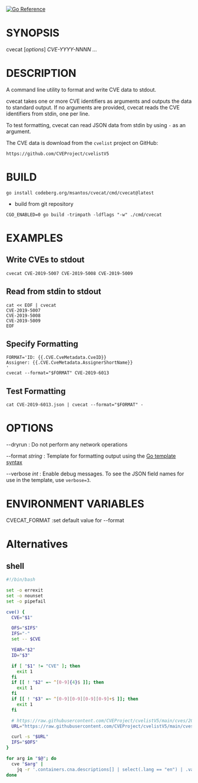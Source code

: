[![Go Reference](https://pkg.go.dev/badge/codeberg.org/msantos/cvecat.svg)](https://pkg.go.dev/codeberg.org/msantos/cvecat)

# SYNOPSIS

cvecat [*options*] *CVE-YYYY-NNNN* *...*

# DESCRIPTION

A command line utility to format and write CVE data to stdout.

cvecat takes one or more CVE identifiers as arguments and outputs the
data to standard output. If no arguments are provided, cvecat reads the
CVE identifiers from stdin, one per line.

To test formatting, cvecat can read JSON data from stdin by using `-`
as an argument.

The CVE data is download from the `cvelist` project on GitHub:

```
https://github.com/CVEProject/cvelistV5
```

# BUILD

```
go install codeberg.org/msantos/cvecat/cmd/cvecat@latest
```

* build from git repository

```
CGO_ENABLED=0 go build -trimpath -ldflags "-w" ./cmd/cvecat
```

# EXAMPLES

## Write CVEs to stdout

```
cvecat CVE-2019-5007 CVE-2019-5008 CVE-2019-5009
```

## Read from stdin to stdout

```
cat << EOF | cvecat
CVE-2019-5007
CVE-2019-5008
CVE-2019-5009
EOF
```

## Specify Formatting

```
FORMAT='ID: {{.CVE.CveMetadata.CveID}}
Assigner: {{.CVE.CveMetadata.AssignerShortName}}
'
cvecat --format="$FORMAT" CVE-2019-6013
```

## Test Formatting

```
cat CVE-2019-6013.json | cvecat --format="$FORMAT" -
```

# OPTIONS

--dryrun
: Do not perform any network operations

--format *string*
: Template for formatting output using the [Go template
syntax](https://golang.org/pkg/text/template/)

--verbose *int*
: Enable debug messages. To see the JSON field names for use in the
template, use `verbose=3`.

# ENVIRONMENT VARIABLES

CVECAT_FORMAT
:set default value for --format

# Alternatives

## shell

```bash
#!/bin/bash

set -o errexit
set -o nounset
set -o pipefail

cve() {
  CVE="$1"

  OFS="$IFS"
  IFS="-"
  set -- $CVE

  YEAR="$2"
  ID="$3"

  if [ "$1" != "CVE" ]; then
    exit 1
  fi
  if [[ ! "$2" =~ ^[0-9]{4}$ ]]; then
    exit 1
  fi
  if [[ ! "$3" =~ ^[0-9][0-9][0-9][0-9]+$ ]]; then
    exit 1
  fi

  # https://raw.githubusercontent.com/CVEProject/cvelistV5/main/cves/2019/10xxx/CVE-2019-10210.json
  URL="https://raw.githubusercontent.com/CVEProject/cvelistV5/main/cves/$YEAR/${ID%[0-9][0-9][0-9]}xxx/$CVE.json"

  curl -s "$URL"
  IFS="$OFS"
}

for arg in "$@"; do
  cve "$arg" |
    jq -r '.containers.cna.descriptions[] | select(.lang == "en") | .value'
done
```
